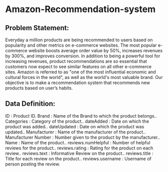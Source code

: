 # Amazon-Recommendation-system

## Problem Statement:

Everyday a million products are being recommended to users based on popularity and other metrics on e-commerce websites. The most popular e-commerce website boosts average order value by 50%, increases revenues by 300%, and improves conversion. In addition to being a powerful tool for increasing revenues, product recommendations are so essential that customers now expect to see similar features on all other e-commerce sites. Amazon is referred to as "one of the most influential economic and cultural forces in the world", as well as the world's most valuable brand. Our objective is to make a recommendation system that recommends new products based on user’s habits.

## Data Definition:

ID : Product ID.
Brand : Name of the Brand to which the product belongs..
Categories : Category of the product..
dateAdded : Date on which the product was added..
dateUpdated : Date on which the product was updated..
Manufacturer : Name of the manufacturer of the product..
Manufacturer Number : Number given to the product by the manufacturer..
Name : Name of the product..
reviews.numHelpful : Number of helpful reviews for the product..
reviews.rating : Rating for the product on each review..
reviews.text : Informative Review on the product..
reviews.title : Title for each review on the product..
reviews.username : Username of person posting the review.
